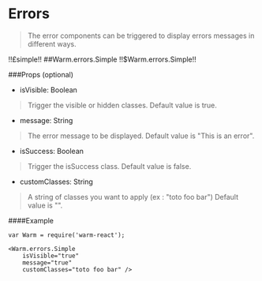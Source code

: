 # Errors
> The error components can be triggered to display errors messages in different ways.

!!£simple!!
##Warm.errors.Simple !!$Warm.errors.Simple!!

###Props (optional)
- isVisible: Boolean

> Trigger the visible or hidden classes.
> Default value is true.

- message: String

> The error message to be displayed.
> Default value is "This is an error".

- isSuccess: Boolean

> Trigger the isSuccess class.
> Default value is false.

- customClasses: String

> A string of classes you want to apply (ex : "toto foo bar")
> Default value is "".

####Example
```
var Warm = require('warm-react');

<Warm.errors.Simple
	isVisible="true"
	message="true"
	customClasses="toto foo bar" />
```
